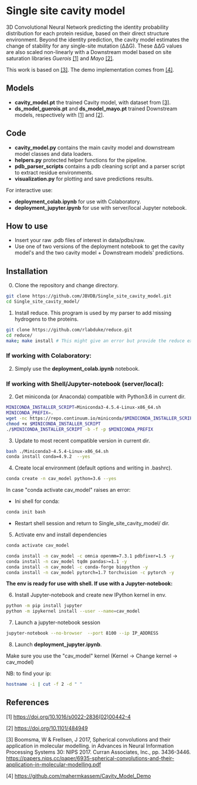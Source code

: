 # Single site cavity model

3D Convolutional Neural Network predicting the identity probability distribution for each protein residue, based on their direct structure environment.
Beyond the identity prediction, the cavity model estimates the change of stability for any single-site mutation (&#x0394;&#x0394;G). These &#x0394;&#x0394;G values are also scaled non-linearly with a Downstream model based on site saturation libraries *Guerois* [[1]](#1) and *Mayo* [[2]](#2).

This work is based on [[3]](#3). The demo implementation comes from [[4]](#4).

## Models
- **cavity_model.pt** the trained Cavity model, with dataset from [[3]](#3).
- **ds_model_guerois.pt** and **ds_model_mayo.pt** trained Downstream models, respectively with [[1]](#1) and [[2]](#2).

## Code

- **cavity_model.py** contains the main cavity model and downstream model classes and data loaders.
- **helpers.py** protected helper functions for the pipeline.
- **pdb_parser_scripts** contains a pdb cleaning script and a parser script to extract residue environments.
- **visualization.py** for plotting and save predictions results.

For interactive use:
- **deployment_colab.ipynb** for use with Colaboratory.
- **deployment_jupyter.ipynb** for use with server/local Jupyter notebook.

## How to use
- Insert your raw .pdb files of interest in data/pdbs/raw.
- Use one of two versions of the deployment notebook to get the cavity model's and the two cavity model + Downstream models' predictions.

## Installation

0. Clone the repository and change directory.

```bash
git clone https://github.com/JBVDB/Single_site_cavity_model.git
cd Single_site_cavity_model/
```

1. Install reduce. This program is used by my parser to add missing hydrogens to the proteins.

```bash
git clone https://github.com/rlabduke/reduce.git
cd reduce/
make; make install # This might give an error but provide the reduce executable in this directory
```

### If working with Colaboratory:

2. Simply use the **deployment_colab.ipynb** notebook.

### If working with Shell/Jupyter-notebook (server/local):

2. Get miniconda (or Anaconda) compatible with Python3.6 in current dir.

```bash
MINICONDA_INSTALLER_SCRIPT=Miniconda3-4.5.4-Linux-x86_64.sh
MINICONDA_PREFIX=.
wget -nc https://repo.continuum.io/miniconda/$MINICONDA_INSTALLER_SCRIPT
chmod +x $MINICONDA_INSTALLER_SCRIPT
./$MINICONDA_INSTALLER_SCRIPT -b -f -p $MINICONDA_PREFIX
```

3. Update to most recent compatible version in current dir.

```bash
bash ./Miniconda3-4.5.4-Linux-x86_64.sh
conda install conda=4.9.2  --yes
```

4. Create local environment (default options and writing in .bashrc).

```bash
conda create -n cav_model python=3.6 --yes
```
In case "conda activate cav_model" raises an error:

  - Ini shell for conda:

  ```bash
  conda init bash
  ```

  - Restart shell session and return to Single_site_cavity_model/ dir.

5. Activate env and install dependencies

```bash
conda activate cav_model

conda install -n cav_model -c omnia openmm=7.3.1 pdbfixer=1.5 -y
conda install -n cav_model tqdm pandas>=1.1 -y
conda install -n cav_model -c conda-forge biopython -y
conda install -n cav_model pytorch=1.7 torchvision -c pytorch -y
```

**The env is ready for use with shell. If use with a Jupyter-notebook:**

6. Install Jupyter-notebook and create new IPython kernel in env.

```bash
python -m pip install jupyter
python -m ipykernel install --user --name=cav_model
```

7. Launch a jupyter-notebook session

```bash
jupyter-notebook --no-browser  --port 8100 --ip IP_ADDRESS
```
8. Launch **deployment_jupyter.ipynb**.

Make sure you use the "cav_model" kernel (Kernel -> Change kernel -> cav_model)

NB: to find your ip:

```bash
hostname -i | cut -f 2 -d " "
```

## References

<a id="1">[1]</a> 
https://doi.org/10.1016/s0022-2836(02)00442-4
   
<a id="2">[2]</a>
https://doi.org/10.1101/484949

<a id="3">[3]</a> 
Boomsma, W & Frellsen, J 2017, Spherical convolutions and their application in molecular modelling. in Advances in Neural Information Processing Systems 30: NIPS 2017. Curran Associates, Inc., pp. 3436-3446. <https://papers.nips.cc/paper/6935-spherical-convolutions-and-their-application-in-molecular-modelling.pdf>

<a id="4">[4]</a> 
https://github.com/mahermkassem/Cavity_Model_Demo
